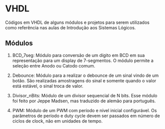 # VHDL

Códigos em VHDL de alguns módulos e projetos para serem utilizados como referência nas aulas de Introdução aos Sistemas Lógicos.

## Módulos

1. BCD_7seg: Módulo para conversão de um dígito em BCD em sua representação para um display de 7-segmentos. O módulo permite a seleção entre Anodo ou Catodo comum.

1. Debounce: Módulo para a realizar o debounce de um sinal vindo de um botão. São realizadas amostragens do sinal e somente quando o valor está estável, o sinal troca de valor.

1. Divisor_nBits: Módulo de um divisor sequencial de N bits. Esse módulo foi feito por Jeppe Madsen, mas traduzido de alemão para português.

1. PWM: Módulo de um PWM com período e nível inicial configurável. Os parâmetros de período e duty cycle devem ser passados em número de ciclos de clock, não em unidades de tempo.

